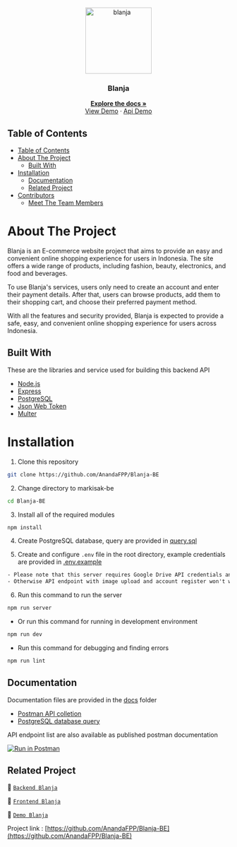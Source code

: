 <br />
<p align="center">
  <div align="center">
    <img height="150" src="https://cdn.discordapp.com/attachments/1118733891738554480/1146038619325349898/logo-removebg-preview.png" alt="blanja" border="0"/>
  </div>
  <h3 align="center">Blanja</h3>
  <p align="center">
    <a href="https://github.com/AnandaFPP/Blanja-BE"><strong>Explore the docs »</strong></a>
    <br />
    <a href="https://blanja-fe-khaki.vercel.app/">View Demo</a>
    ·
    <a href="https://blanja-be-alpha.vercel.app/">Api Demo</a>
  </p>
</p>

## Table of Contents

- [Table of Contents](#table-of-contents)
- [About The Project](#about-the-project)
  - [Built With](#built-with)
- [Installation](#installation)
  - [Documentation](#documentation)
  - [Related Project](#related-project)
- [Contributors](#contributors)
  - [Meet The Team Members](#meet-the-team-members)

# About The Project

Blanja is an E-commerce website project that aims to provide an easy and convenient online shopping experience for users in Indonesia. The site offers a wide range of products, including fashion, beauty, electronics, and food and beverages.

To use Blanja's services, users only need to create an account and enter their payment details. After that, users can browse products, add them to their shopping cart, and choose their preferred payment method.

With all the features and security provided, Blanja is expected to provide a safe, easy, and convenient online shopping experience for users across Indonesia.

## Built With

These are the libraries and service used for building this backend API

- [Node.js](https://nodejs.org)
- [Express](https://expressjs.com)
- [PostgreSQL](https://www.postgresql.org)
- [Json Web Token](https://jwt.io)
- [Multer](https://github.com/expressjs/multer)

# Installation

1. Clone this repository

```sh
git clone https://github.com/AnandaFPP/Blanja-BE
```

2. Change directory to markisak-be

```sh
cd Blanja-BE
```

3. Install all of the required modules

```sh
npm install
```

4. Create PostgreSQL database, query are provided in [query.sql](./query.sql)

5. Create and configure `.env` file in the root directory, example credentials are provided in [.env.example](./.env.example)

```txt
- Please note that this server requires Google Drive API credentials and Gmail service account
- Otherwise API endpoint with image upload and account register won't work properly
```

6. Run this command to run the server

```sh
npm run server
```

- Or run this command for running in development environment

```sh
npm run dev
```

- Run this command for debugging and finding errors

```sh
npm run lint
```

## Documentation

Documentation files are provided in the [docs](./docs) folder

- [Postman API colletion]()
- [PostgreSQL database query](./query.sql)

API endpoint list are also available as published postman documentation

[![Run in Postman](https://run.pstmn.io/button.svg)](https://documenter.getpostman.com/view/27920940/2s9YBxYbEq)

## Related Project

:rocket: [`Backend Blanja`](https://github.com/AnandaFPP/Blanja-BE)

:rocket: [`Frontend Blanja`](https://github.com/AnandaFPP/Blanja-FE)

:rocket: [`Demo Blanja`](https://blanja-fe-khaki.vercel.app/)

Project link : [https://github.com/AnandaFPP/Blanja-BE](https://github.com/AnandaFPP/Blanja-BE)
